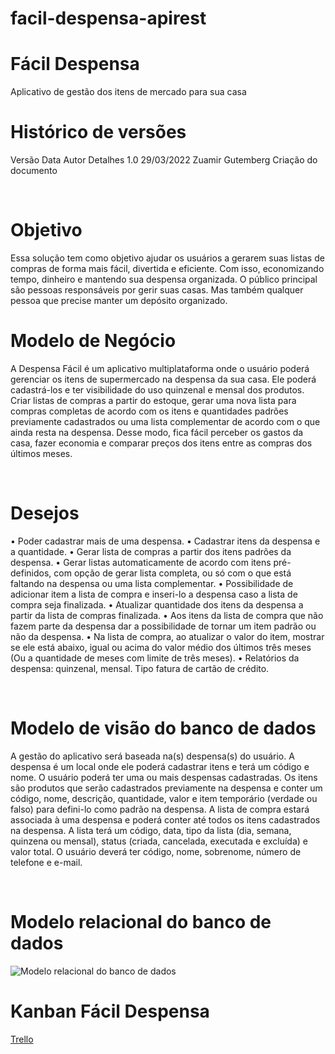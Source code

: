 # facil-despensa-apirest

# Fácil Despensa
Aplicativo de gestão dos itens de mercado para sua casa
 
# Histórico de versões
Versão	Data	Autor	Detalhes
1.0	29/03/2022	Zuamir Gutemberg	Criação do documento
			

 
# Objetivo
Essa solução tem como objetivo ajudar os usuários a gerarem suas listas de compras de forma mais fácil, divertida e eficiente. Com isso, economizando tempo, dinheiro e mantendo sua despensa organizada.
O público principal são pessoas responsáveis por gerir suas casas. Mas também qualquer pessoa que precise manter um depósito organizado.
 

# Modelo de Negócio
A Despensa Fácil  é um aplicativo multiplataforma onde o usuário poderá gerenciar os itens de supermercado na despensa da sua casa. Ele poderá cadastrá-los e ter visibilidade do uso quinzenal e mensal dos produtos. Criar listas de compras a partir do estoque, gerar uma nova lista para compras completas de acordo com os itens e quantidades padrões previamente cadastrados ou uma lista complementar de acordo com o que ainda resta na despensa. Desse modo, fica fácil perceber os gastos da casa, fazer economia e comparar preços dos itens entre as compras dos últimos meses.

 
# Desejos
•	Poder cadastrar mais de uma despensa.
•	Cadastrar itens da despensa e a quantidade.
•	Gerar lista de compras a partir dos itens padrões da despensa.
•	Gerar listas automaticamente de acordo com itens pré-definidos, com opção de gerar lista completa, ou só com o que está faltando na despensa ou uma lista complementar.
•	Possibilidade de adicionar item a lista de compra e inseri-lo a despensa caso a lista de compra seja finalizada.
•	Atualizar quantidade dos itens da despensa a partir da lista de compras finalizada.
•	Aos itens da lista de compra que não fazem parte da despensa dar a possibilidade de tornar um item padrão ou não da despensa.
•	Na lista de compra, ao atualizar o valor do item, mostrar se ele está abaixo, igual ou acima do valor médio dos últimos três meses (Ou a quantidade de meses com limite de três meses).
•	Relatórios da despensa: quinzenal, mensal. Tipo fatura de cartão de crédito.


 
# Modelo de visão do banco de dados
A gestão do aplicativo será baseada na(s) despensa(s) do usuário. A despensa é um local onde ele poderá cadastrar itens e terá um código e nome. O usuário poderá ter uma ou mais despensas cadastradas.
Os itens são produtos que serão cadastrados previamente na despensa e conter um código, nome, descrição, quantidade, valor e item temporário (verdade ou falso) para defini-lo como padrão na despensa.
A lista de compra estará associada à uma despensa e poderá conter até todos os itens cadastrados na despensa. A lista terá um código, data, tipo da lista (dia, semana, quinzena ou mensal), status (criada, cancelada, executada e excluída) e valor total.
O usuário deverá ter código, nome, sobrenome, número de telefone e e-mail.

 
# Modelo relacional do banco de dados
![Modelo relacional do banco de dados](https://trello.com/1/cards/6246592e46807539fab7fa25/attachments/624f85678358c6471a1a95b9/download/Modelo_relacional_F%C3%A1cil_Despensa.png)



# Kanban Fácil Despensa
[Trello](https://trello.com/b/qYQ56BPS/f%C3%A1cil-despensa)

 
 

